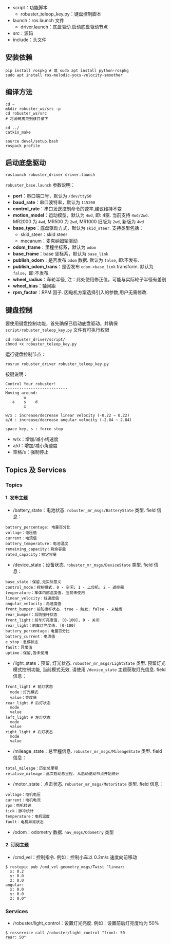 * script：功能脚本
  * robuster_teleop_key.py：键盘控制脚本
* launch：ros launch 文件
  * driver.launch：底盘驱动.启动底盘驱动节点
* src：源码
* include：头文件

## 安装依赖  

```
pip install rospkg # 或 sudo apt install python-rospkg
sudo apt install ros-melodic-yocs-velocity-smoother 
```

## 编译方法

```
cd ~
mkdir robuster_ws/src -p
cd robuster_ws/src 
# 将源码拷贝到该目录下

cd ../
catkin_make

source devel/setup.bash
rospack profile

```

## 启动底盘驱动

```
roslaunch robuster_driver driver.launch
```

`robuster_base.launch` 参数说明：
* **port**：串口端口号，默认为 `/dev/ttyS0` 
* **baud_rate**：串口波特率，默认为 `115200`
* **control_rate**：串口发送控制命令的速率,建议维持不变
* **motion_model**：运动模型，默认为 `4wd`, 即: 4驱. 当前支持 `4wd/2wd`. MR2000 为 `4wd`, MR500 为 `2wd`, MR1000 旧版为 `2wd`, 新版为 `4wd`  
* **base_type**：底盘驱动方式，默认为 `skid_steer`. 支持类型包括：
  * skid_steer：skid steer 
  * mecanum：麦克纳姆轮驱动 
* **odom_frame**：里程坐标系，默认为 `odom`
* **base_frame**：base 坐标系，默认为 `base_link`
* **publish_odom**：是否发布 `odom` 数据. 默认为 `false`, 即:不发布.
* **publish_odom_trans**：是否发布 `odom->base_link` transform. 默认为 `false`，即:不发布.
* **wheel_radius**：车轮半径, 注：此处使用修正值，可能与实际轮子半径有差别
* **wheel_bias**：轴间距
* **rpm_factor**：RPM 因子. 因电机方案选择引入的参数,用户无需修改.




## 键盘控制  

要使用键盘控制功能，首先确保已启动底盘驱动，并确保 `script/robuster_teleop_key.py` 文件有可执行权限

```
cd robuster_driver/script/
chmod +x robuster_teleop_key.py

```

运行键盘控制节点：  
```
rosrun robuster_driver robuster_teleop_key.py
```

按键说明：
```
Control Your robuster!
---------------------------
Moving around:
        w
   a    s    d
        x

w/x : increase/decrease linear velocity (-0.22 ~ 0.22)
a/d : increase/decrease angular velocity (-2.84 ~ 2.84)

space key, s : force stop

```

* w/x：增加/减小线速度
* a/d：增加/减小角速度
* 空格/s：强制停止

## Topics 及 Services

### Topics

#### 1. 发布主题
* /battery_state：电池状态. `robuster_mr_msgs/BatteryState` 类型. field 信息：  
```
battery_percentage: 电量百分比
voltage：电压值
current：电流值
battery_temperature：电池温度
remaining_capacity：剩余容量
rated_capacity：额定容量
```

* /device_state：设备状态. `robuster_mr_msgs/DeviceState` 类型. field 信息：  
```
base_state：保留,无实际意义
control_mode：控制模式. 0 - 空闲; 1 - 上位机; 2 - 遥控器
temperature：车体内部温度值. 当前未使用
linear_velocity：线速度值
angular_velocity：角速度值
front_bumper：前防撞杆状态. true - 触发; false - 未触发
rear_bumper：后防撞杆状态
front_light：前车灯亮度值. [0-100], 0 - 关闭 
rear_light：前车灯亮度值. [0-100]
battery_percentage：电量百分比
battery_current：电流值
e_stop：急停状态
fault：异常值
uptime：保留,暂未使用

```

* /light_state：预留, 灯光状态. `robuster_mr_msgs/LightState` 类型. 预留灯光模式控制功能, 当前模式无效, 请使用 `/device_state` 主题获取灯光信息. field 信息：  
```
front_light # 前灯状态
  mode：灯光模式
  value：亮度值
rear_light # 后灯状态
  mode
  value
left_light # 左灯状态
  mode
  value
right_light # 右灯状态
  mode
  value
```

* /mileage_state：总里程信息. `robuster_mr_msgs/MileageState` 类型. field 信息：  
```
total_mileage：历史总里程
relative_mileage：此次启动总里程. 从启动驱动节点开始统计
```

* /motor_state：点击状态. `robuster_mr_msgs/MotorState` 类型. field 信息：  
```
voltage：电机电压
current：电机电流
rpm：电机转速
tick：脉冲统计
temperature：电机温度
fault：电机异常状态
```

* /odom：odometry 数据. `nav_msgs/Odometry` 类型

#### 2. 订阅主题

* /cmd_vel：控制指令. 例如：控制小车以 0.2m/s 速度向前移动
```
$ rostopic pub /cmd_vel geometry_msgs/Twist "linear:
  x: 0.2
  y: 0.0
  z: 0.0
angular:
  x: 0.0
  y: 0.0
  z: 0.0"
```

### Services

* /robuster/light_control：设置灯光亮度. 例如：设置前后灯亮度均为 50%   
```
$ rosservice call /robuster/light_control "front: 50
rear: 50"
```
